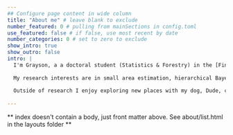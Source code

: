 ```yaml
---
## Configure page content in wide column
title: "About me" # leave blank to exclude
number_featured: 0 # pulling from mainSections in config.toml
use_featured: false # if false, use most recent by date
number_categories: 0 # set to zero to exclude
show_intro: true
show_outro: false
intro: |
  I'm Grayson, a a doctoral student (Statistics & Forestry) in the [Finley Lab](https://finley-lab.com/) at Michigan State University. Prior to attending Michigan State, I worked as a Data Scientist contracting with the USDA Forest Service where I primarily worked on the development and public release of the [*FIESTA* R package](https://github.com/USDAForestService/FIESTA). Prior to that, I received a Bachelor of Arts in Mathematics with a concentration in statistics at Reed College in Portland, Oregon.
  
  My research interests are in small area estimation, hierarchical Bayesian modeling, applications of statistics to forestry, and statistical software development. A list of my publications are available [here](/pubs). I also enjoy writing, maintaining, and contributing to statistical software. A few of my favorite pieces of statistical software that I have worked on are [*FIESTA*](https://github.com/USDAForestService/FIESTA) (co-author, maintainer), for estimation and analysis of forest inventory data, and [*gglm*](https://github.com/graysonwhite/gglm) (author, maintainer), for easily making diagnostic plots for linear models using *ggplot2*. 
  
  Outside of research I enjoy exploring new places with my dog, Dude, camping, cycling, and trying my best to perfect my home espresso skills and technique. 
  
---
```


** index doesn't contain a body, just front matter above.
See about/list.html in the layouts folder **